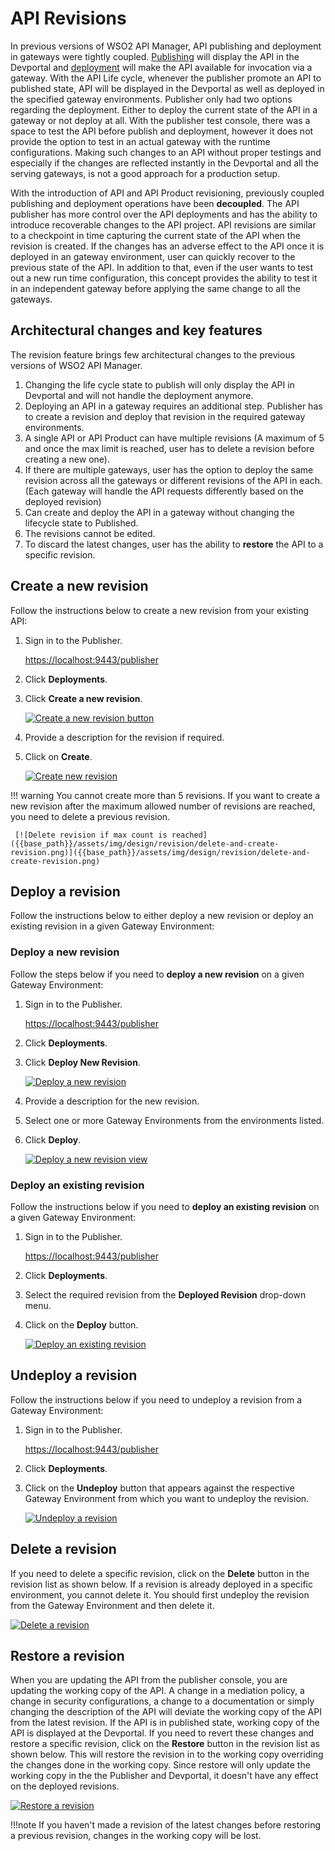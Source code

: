# API Revisions

In previous versions of WSO2 API Manager, API publishing and deployment in gateways were tightly coupled. 
[Publishing]({{base_path}}/deploy-and-publish/publish-on-dev-portal/publish-an-api/) will display the 
API in the Devportal and [deployment]({{base_path}}/deploy-and-publish/deploy-on-gateway/deploy-api/deploy-an-api/) 
will make the API available for invocation via a gateway. With the API Life cycle, whenever the publisher promote an API to published state, 
API will be displayed in the Devportal as well as deployed in the specified gateway environments. Publisher only had two 
options regarding the deployment. Either to deploy the current state of the API in a gateway or not deploy at all. 
With the publisher test console, there was a space to test the API before publish and deployment, however it does not provide the option to test in an 
actual gateway with the runtime configurations. Making such changes to an API without proper testings and especially if 
the changes are reflected instantly in the Devportal and all the serving gateways, is not a good approach for a production setup.  

With the introduction of API and API Product revisioning, previously coupled publishing and deployment operations have been **decoupled**.
The API publisher has more control over the API deployments and has the ability to introduce recoverable changes to the API project. 
API revisions are similar to a checkpoint in time capturing the current state of the API when the revision is created. If the changes
has an adverse effect to the API once it is deployed in an gateway environment, user can quickly recover to the previous state of the API.
In addition to that, even if the user wants to test out a new run time configuration, this concept provides the ability to test it in
an independent gateway before applying the same change to all the gateways.  

## Architectural changes and key features

The revision feature brings few architectural changes to the previous versions of WSO2 API Manager.

1. Changing the life cycle state to publish will only display the API in Devportal and will not handle the deployment anymore.
2. Deploying an API in a gateway requires an additional step. Publisher has to create a revision and deploy that revision in the required gateway environments.
3. A single API or API Product can have multiple revisions (A maximum of 5 and once the max limit is reached, user has to delete a revision before creating a new one). 
4. If there are multiple gateways, user has the option to deploy the same revision across all the gateways or different revisions of the API in each. (Each gateway will handle the API requests differently based on the deployed revision)
5. Can create and deploy the API in a gateway without changing the lifecycle state to Published.
6. The revisions cannot be edited.
7. To discard the latest changes, user has the ability to **restore** the API to a specific revision.

## Create a new revision

Follow the instructions below to create a new revision from your existing API:

1.  Sign in to the Publisher.

     [https://localhost:9443/publisher](https://localhost:9443/publisher)

2.  Click **Deployments**.
3.  Click **Create a new revision**.

     [![Create a new revision button]({{base_path}}/assets/img/design/revision/create-new-revision-button.png)]({{base_path}}/assets/img/design/revision/create-new-revision-button.png)

4.  Provide a description for the revision if required.
5.  Click on **Create**.

     [![Create new revision]({{base_path}}/assets/img/design/revision/create-revision.png)]({{base_path}}/assets/img/design/revision/create-revision.png)

!!! warning
    You cannot create more than 5 revisions. If you want to create a new revision after the maximum allowed number of revisions are reached, you need to delete a previous revision.

     [![Delete revision if max count is reached]({{base_path}}/assets/img/design/revision/delete-and-create-revision.png)]({{base_path}}/assets/img/design/revision/delete-and-create-revision.png)

## Deploy a revision

Follow the instructions below to either deploy a new revision or deploy an existing revision in a given Gateway Environment:

### Deploy a new revision

Follow the steps below if you need to **deploy a new revision** on a given Gateway Environment:

1. Sign in to the Publisher.

     [https://localhost:9443/publisher](https://localhost:9443/publisher)

2. Click **Deployments**.

3. Click **Deploy New Revision**.

     [![Deploy a new revision]({{base_path}}/assets/img/design/revision/deploy-new-revision.png)]({{base_path}}/assets/img/design/revision/deploy-new-revision.png)

4. Provide a description for the new revision.
5. Select one or more Gateway Environments from the environments listed.
6. Click **Deploy**.

     [![Deploy a new revision view]({{base_path}}/assets/img/design/revision/deploy-new-revision-example.png)]({{base_path}}/assets/img/design/revision/deploy-new-revision-example.png)

### Deploy an existing revision

Follow the instructions below if you need to **deploy an existing revision** on a given Gateway Environment:

1. Sign in to the Publisher.

     [https://localhost:9443/publisher](https://localhost:9443/publisher)

2. Click **Deployments**.
3. Select the required revision from the **Deployed Revision** drop-down menu.
4. Click on the **Deploy** button.

     [![Deploy an existing revision]({{base_path}}/assets/img/design/revision/deploy-existing-revision.png)]({{base_path}}/assets/img/design/revision/deploy-existing-revision.png)

## Undeploy a revision

Follow the instructions below if you need to undeploy a revision from a Gateway Environment:

1. Sign in to the Publisher.

     [https://localhost:9443/publisher](https://localhost:9443/publisher)

2. Click **Deployments**.
3. Click on the **Undeploy** button that appears against the respective Gateway Environment from which you want to undeploy the revision.

     [![Undeploy a revision]({{base_path}}/assets/img/design/revision/undeploy-revision.png)]({{base_path}}/assets/img/design/revision/undeploy-revision.png)

## Delete a revision

If you need to delete a specific revision, click on the **Delete** button in the revision list as shown below. If a revision is already deployed in a specific environment, you cannot delete it. You should first undeploy the revision from the Gateway Environment and then delete it.

[![Delete a revision]({{base_path}}/assets/img/design/revision/delete-revision.png)]({{base_path}}/assets/img/design/revision/delete-revision.png)

## Restore a revision

When you are updating the API from the publisher console, you are updating the working copy of the API. A change in a mediation policy, 
a change in security configurations, a change to a documentation or simply changing the description of the API will deviate 
the working copy of the API from the latest revision. If the API is in published state, working copy of the API is 
displayed at the Devportal. If you need to revert these changes and restore a specific revision, click on the **Restore** 
button in the revision list as shown below. This will restore the revision in to the working copy overriding the changes done in the working copy.
Since restore will only update the working copy in the the Publisher and Devportal, it doesn't have any effect on the deployed revisions. 

[![Restore a revision]({{base_path}}/assets/img/design/revision/restore-revision.png)]({{base_path}}/assets/img/design/revision/restore-revision.png)

!!!note
        If you haven't made a revision of the latest changes before restoring a previous revision, changes in the working copy will be lost. 
